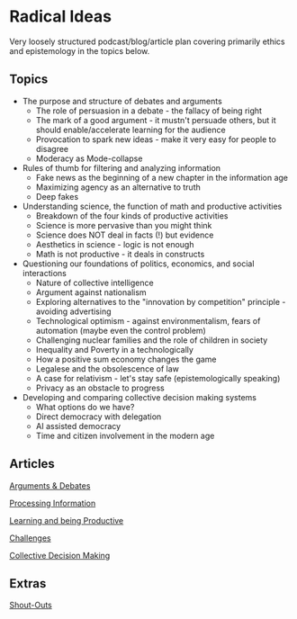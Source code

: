 # Radical Ideas

Very loosely structured podcast/blog/article plan covering primarily ethics and epistemology in the topics below.

## Topics

- The purpose and structure of debates and arguments
    - The role of persuasion in a debate - the fallacy of being right
    - The mark of a good argument - it mustn't persuade others, but it should enable/accelerate learning for the audience
    - Provocation to spark new ideas - make it very easy for people to disagree
    - Moderacy as Mode-collapse
- Rules of thumb for filtering and analyzing information
    - Fake news as the beginning of a new chapter in the information age
    - Maximizing agency as an alternative to truth
    - Deep fakes
- Understanding science, the function of math and productive activities
    - Breakdown of the four kinds of productive activities
    - Science is more pervasive than you might think
    - Science does NOT deal in facts (!) but evidence
    - Aesthetics in science - logic is not enough
    - Math is not productive - it deals in constructs
- Questioning our foundations of politics, economics, and social interactions
    - Nature of collective intelligence
    - Argument against nationalism
    - Exploring alternatives to the "innovation by competition" principle - avoiding advertising
    - Technological optimism - against environmentalism, fears of automation (maybe even the control problem)
    - Challenging nuclear families and the role of children in society
    - Inequality and Poverty in a technologically
    - How a positive sum economy changes the game
    - Legalese and the obsolescence of law
    - A case for relativism - let's stay safe (epistemologically speaking)
    - Privacy as an obstacle to progress
- Developing and comparing collective decision making systems
    - What options do we have?
    - Direct democracy with delegation
    - AI assisted democracy
    - Time and citizen involvement in the modern age

## Articles

[Arguments & Debates](Radical%20Ideas/Arguments%20Debates.md)

[Processing Information](Radical%20Ideas/Processing%20Information.md)

[Learning and being Productive](Radical%20Ideas/Learning%20and%20being%20Productive.md)

[Challenges](Radical%20Ideas/Challenges.md)

[Collective Decision Making](Radical%20Ideas/Collective%20Decision%20Making.md)

## Extras

[Shout-Outs](Radical%20Ideas/Shout%20Outs.md)